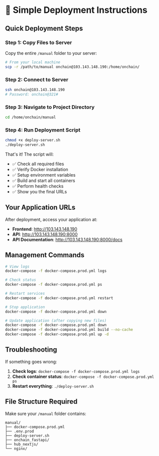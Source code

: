 # 🚀 Simple Deployment Instructions

## Quick Deployment Steps

### Step 1: Copy Files to Server
Copy the entire `/manual` folder to your server:

```bash
# From your local machine
scp -r /path/to/manual onchain@103.143.148.190:/home/onchain/
```

### Step 2: Connect to Server
```bash
ssh onchain@103.143.148.190
# Password: onchain@321#
```

### Step 3: Navigate to Project Directory
```bash
cd /home/onchain/manual
```

### Step 4: Run Deployment Script
```bash
chmod +x deploy-server.sh
./deploy-server.sh
```

That's it! The script will:
- ✅ Check all required files
- ✅ Verify Docker installation
- ✅ Setup environment variables
- ✅ Build and start all containers
- ✅ Perform health checks
- ✅ Show you the final URLs

## Your Application URLs

After deployment, access your application at:
- **Frontend**: http://103.143.148.190
- **API**: http://103.143.148.190:8000
- **API Documentation**: http://103.143.148.190:8000/docs

## Management Commands

```bash
# View logs
docker-compose -f docker-compose.prod.yml logs

# Check status
docker-compose -f docker-compose.prod.yml ps

# Restart services
docker-compose -f docker-compose.prod.yml restart

# Stop application
docker-compose -f docker-compose.prod.yml down

# Update application (after copying new files)
docker-compose -f docker-compose.prod.yml down
docker-compose -f docker-compose.prod.yml build --no-cache
docker-compose -f docker-compose.prod.yml up -d
```

## Troubleshooting

If something goes wrong:

1. **Check logs**: `docker-compose -f docker-compose.prod.yml logs`
2. **Check container status**: `docker-compose -f docker-compose.prod.yml ps`
3. **Restart everything**: `./deploy-server.sh`

## File Structure Required

Make sure your `/manual` folder contains:
```
manual/
├── docker-compose.prod.yml
├── .env.prod
├── deploy-server.sh
├── onchain_fastapi/
├── hub_nextjs/
└── nginx/
```
